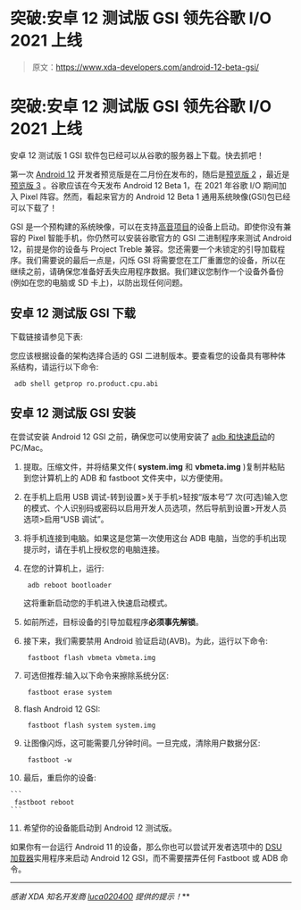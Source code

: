 # 突破:安卓 12 测试版 GSI 领先谷歌 I/O 2021 上线

> 原文：<https://www.xda-developers.com/android-12-beta-gsi/>

# 突破:安卓 12 测试版 GSI 领先谷歌 I/O 2021 上线

安卓 12 测试版 1 GSI 软件包已经可以从谷歌的服务器上下载。快去抓吧！

第一次 [Android 12](https://www.xda-developers.com/android-12/) 开发者预览版是在二月份[在](https://www.xda-developers.com/android-12-developer-preview-1/)发布的，随后是[预览版 2](https://www.xda-developers.com/android-12-developer-preview-2/) ，最近是[预览版 3](https://www.xda-developers.com/google-android-12-developer-preview-3-features/) 。谷歌应该在今天发布 Android 12 Beta 1，在 2021 年谷歌 I/O 期间加入 Pixel 阵容。然而，看起来官方的 Android 12 Beta 1 通用系统映像(GSI)包已经可以下载了！

GSI 是一个预构建的系统映像，可以在支持[高音项目](https://www.xda-developers.com/tag/project-treble/)的设备上启动。即使你没有兼容的 Pixel 智能手机，你仍然可以安装谷歌官方的 GSI 二进制程序来测试 Android 12，前提是你的设备与 Project Treble 兼容。您还需要一个未锁定的引导加载程序。我们需要说的最后一点是，闪烁 GSI 将需要您在工厂重置您的设备，所以在继续之前，请确保您准备好丢失应用程序数据。我们建议您制作一个设备外备份(例如在您的电脑或 SD 卡上)，以防出现任何问题。

## 安卓 12 测试版 GSI 下载

下载链接请参见下表:

您应该根据设备的架构选择合适的 GSI 二进制版本。要查看您的设备具有哪种体系结构，请运行以下命令:

```
 adb shell getprop ro.product.cpu.abi 
```

## 安卓 12 测试版 GSI 安装

在尝试安装 Android 12 GSI 之前，确保您可以使用安装了 [adb 和快速启动](https://www.xda-developers.com/install-adb-windows-macos-linux/)的 PC/Mac。

1.  提取。压缩文件，并将结果文件( **system.img** 和 **vbmeta.img** )复制并粘贴到您计算机上的 ADB 和 fastboot 文件夹中，以方便使用。
2.  在手机上启用 USB 调试-转到设置>关于手机>轻按“版本号”7 次(可选)输入您的模式、个人识别码或密码以启用开发人员选项，然后导航到设置>开发人员选项>启用“USB 调试”。
3.  将手机连接到电脑。如果这是您第一次使用这台 ADB 电脑，当您的手机出现提示时，请在手机上授权您的电脑连接。
4.  在您的计算机上，运行:

    ```
     adb reboot bootloader 
    ```

    这将重新启动您的手机进入快速启动模式。
5.  如前所述，目标设备的引导加载程序**必须事先解锁**。
6.  接下来，我们需要禁用 Android 验证启动(AVB)。为此，运行以下命令:

    ```
     fastboot flash vbmeta vbmeta.img 
    ```

7.  可选但推荐:输入以下命令来擦除系统分区:

    ```
     fastboot erase system 
    ```

8.  flash Android 12 GSI:

    ```
     fastboot flash system system.img 
    ```

9.  让图像闪烁，这可能需要几分钟时间。一旦完成，清除用户数据分区:

    ```
     fastboot -w 
    ```

10.  最后，重启你的设备:

    ```
     fastboot reboot 
    ```

11.  希望你的设备能启动到 Android 12 测试版。

如果你有一台运行 Android 11 的设备，那么你也可以尝试开发者选项中的 [DSU 加载器](https://www.xda-developers.com/android-11-dsu-loader-gsi-locked-bootloader-developers-test-apps-stock-android/)实用程序来启动 Android 12 GSI，而不需要摆弄任何 Fastboot 或 ADB 命令。

* * *

*感谢 XDA 知名开发商 [luca020400](https://forum.xda-developers.com/m/luca020400.5778309/) 提供的提示！***